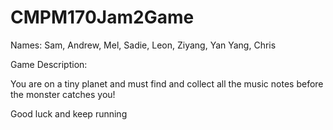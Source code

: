# CMPM170Jam2Game

Names: Sam, Andrew, Mel, Sadie, Leon, Ziyang, Yan Yang, Chris

Game Description:

You are on a tiny planet and must find and collect all the music notes
before the monster catches you!

Good luck and keep running
